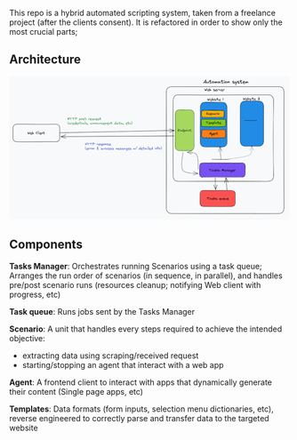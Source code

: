 
This repo is a hybrid automated scripting system, taken from a freelance project (after the clients consent).
It is refactored in order to show only the most crucial parts; 
 
## Architecture

<p align="start">
    <img src="images/project-architecture.png" width='600'>
<p>


## Components

**Tasks Manager**: Orchestrates running Scenarios using a task queue;
 Arranges the run order of scenarios (in sequence, in parallel), 
 and handles  pre/post scenario runs (resources cleanup; notifying Web client with progress, etc)

**Task queue**: Runs jobs sent by the Tasks Manager

**Scenario**: A unit that handles every steps required to achieve the intended objective:
 - extracting data using scraping/received request
 - starting/stopping an agent that interact with a web app

**Agent**: A frontend client to interact with apps
  that dynamically generate their content (Single page apps, etc)

**Templates**: Data formats (form inputs, selection menu dictionaries, etc),
reverse engineered to correctly parse and transfer data to the targeted website 


